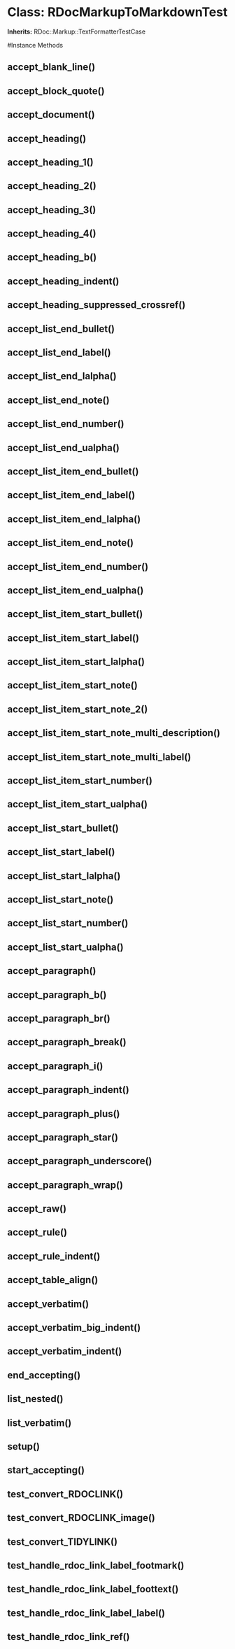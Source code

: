 # Class: RDocMarkupToMarkdownTest
**Inherits:** RDoc::Markup::TextFormatterTestCase
    




#Instance Methods
## accept_blank_line() [](#method-i-accept_blank_line)

## accept_block_quote() [](#method-i-accept_block_quote)

## accept_document() [](#method-i-accept_document)

## accept_heading() [](#method-i-accept_heading)

## accept_heading_1() [](#method-i-accept_heading_1)

## accept_heading_2() [](#method-i-accept_heading_2)

## accept_heading_3() [](#method-i-accept_heading_3)

## accept_heading_4() [](#method-i-accept_heading_4)

## accept_heading_b() [](#method-i-accept_heading_b)

## accept_heading_indent() [](#method-i-accept_heading_indent)

## accept_heading_suppressed_crossref() [](#method-i-accept_heading_suppressed_crossref)

## accept_list_end_bullet() [](#method-i-accept_list_end_bullet)

## accept_list_end_label() [](#method-i-accept_list_end_label)

## accept_list_end_lalpha() [](#method-i-accept_list_end_lalpha)

## accept_list_end_note() [](#method-i-accept_list_end_note)

## accept_list_end_number() [](#method-i-accept_list_end_number)

## accept_list_end_ualpha() [](#method-i-accept_list_end_ualpha)

## accept_list_item_end_bullet() [](#method-i-accept_list_item_end_bullet)

## accept_list_item_end_label() [](#method-i-accept_list_item_end_label)

## accept_list_item_end_lalpha() [](#method-i-accept_list_item_end_lalpha)

## accept_list_item_end_note() [](#method-i-accept_list_item_end_note)

## accept_list_item_end_number() [](#method-i-accept_list_item_end_number)

## accept_list_item_end_ualpha() [](#method-i-accept_list_item_end_ualpha)

## accept_list_item_start_bullet() [](#method-i-accept_list_item_start_bullet)

## accept_list_item_start_label() [](#method-i-accept_list_item_start_label)

## accept_list_item_start_lalpha() [](#method-i-accept_list_item_start_lalpha)

## accept_list_item_start_note() [](#method-i-accept_list_item_start_note)

## accept_list_item_start_note_2() [](#method-i-accept_list_item_start_note_2)

## accept_list_item_start_note_multi_description() [](#method-i-accept_list_item_start_note_multi_description)

## accept_list_item_start_note_multi_label() [](#method-i-accept_list_item_start_note_multi_label)

## accept_list_item_start_number() [](#method-i-accept_list_item_start_number)

## accept_list_item_start_ualpha() [](#method-i-accept_list_item_start_ualpha)

## accept_list_start_bullet() [](#method-i-accept_list_start_bullet)

## accept_list_start_label() [](#method-i-accept_list_start_label)

## accept_list_start_lalpha() [](#method-i-accept_list_start_lalpha)

## accept_list_start_note() [](#method-i-accept_list_start_note)

## accept_list_start_number() [](#method-i-accept_list_start_number)

## accept_list_start_ualpha() [](#method-i-accept_list_start_ualpha)

## accept_paragraph() [](#method-i-accept_paragraph)

## accept_paragraph_b() [](#method-i-accept_paragraph_b)

## accept_paragraph_br() [](#method-i-accept_paragraph_br)

## accept_paragraph_break() [](#method-i-accept_paragraph_break)

## accept_paragraph_i() [](#method-i-accept_paragraph_i)

## accept_paragraph_indent() [](#method-i-accept_paragraph_indent)

## accept_paragraph_plus() [](#method-i-accept_paragraph_plus)

## accept_paragraph_star() [](#method-i-accept_paragraph_star)

## accept_paragraph_underscore() [](#method-i-accept_paragraph_underscore)

## accept_paragraph_wrap() [](#method-i-accept_paragraph_wrap)

## accept_raw() [](#method-i-accept_raw)

## accept_rule() [](#method-i-accept_rule)

## accept_rule_indent() [](#method-i-accept_rule_indent)

## accept_table_align() [](#method-i-accept_table_align)

## accept_verbatim() [](#method-i-accept_verbatim)

## accept_verbatim_big_indent() [](#method-i-accept_verbatim_big_indent)

## accept_verbatim_indent() [](#method-i-accept_verbatim_indent)

## end_accepting() [](#method-i-end_accepting)

## list_nested() [](#method-i-list_nested)

## list_verbatim() [](#method-i-list_verbatim)

## setup() [](#method-i-setup)

## start_accepting() [](#method-i-start_accepting)

## test_convert_RDOCLINK() [](#method-i-test_convert_RDOCLINK)

## test_convert_RDOCLINK_image() [](#method-i-test_convert_RDOCLINK_image)

## test_convert_TIDYLINK() [](#method-i-test_convert_TIDYLINK)

## test_handle_rdoc_link_label_footmark() [](#method-i-test_handle_rdoc_link_label_footmark)

## test_handle_rdoc_link_label_foottext() [](#method-i-test_handle_rdoc_link_label_foottext)

## test_handle_rdoc_link_label_label() [](#method-i-test_handle_rdoc_link_label_label)

## test_handle_rdoc_link_ref() [](#method-i-test_handle_rdoc_link_ref)

